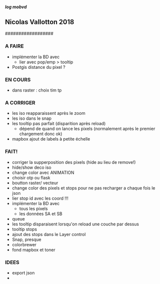##### log mobvd
## Nicolas Vallotton 2018
##################
### A FAIRE


* implémenter la BD avec
  * lier avec pop/emp > tooltip
* Postgis distance du pixel ?

### EN COURS


* dans raster : choix tim tp


### A CORRIGER

* les iso reapparaissent après le zoom
* les iso dans le snap
* les tooltip pas parfait (disparition après reload)
  - dépend de quand  on lance les pixels (normalement après le premier chargement donc ok)
* mapbox ajout de labels à petite échelle

### FAIT!

* corriger la supperposition des pixels (hide au lieu de remove!)
* hide/show deco iso
* change color avec ANIMATION
* choisir otp ou flask
* boutton raster/ vecteur
* change color des pixels et stops pour ne pas recharger a chaque fois le json
* lier stop id avec les coord !!!
* implémenter la BD avec
  * tous les pixels
  * les données SA et SB
* queue
* les tooltip disparaisent lorsqu'on reload une couche par dessus
* tooltip stops
* ajout des stops dans le Layer control
* Snap, presque
* colorbrewer
* fond mapbox et toner


### IDEES

* export json
*
